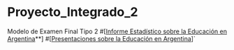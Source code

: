 # Proyecto_Integrado_2
Modelo de Examen Final Tipo 2
#[[Informe Estadístico sobre la Educación en Argentina](**https://chatgpt.com/c/67406e90-328c-8003-b2f0-8dfc8b357610)**]
#[[Presentaciones sobre la Educación en Argentina](https://gamma.app/docs/Analisis-del-Sistema-Educativo-Argentino-na596eq54m6n294)]`
